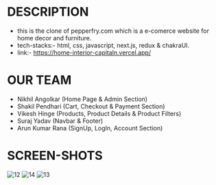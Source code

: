 # DESCRIPTION
- this is the clone of pepperfry.com which is a e-comerce website for home decor and furniture.
- tech-stacks:- html, css, javascript, next.js, redux & chakraUI.
- link:- https://home-interior-capitaln.vercel.app/

# OUR TEAM
 - Nikhil Angolkar (Home Page & Admin Section)
 - Shakil Pendhari (Cart, Checkout & Payment Section)
 - Vikesh Hinge (Products, Product Details & Product Filters)
 - Suraj Yadav (Navbar & Footer)
 - Arun Kumar Rana (SignUp, LogIn, Account Section)

# SCREEN-SHOTS
<div>
  <img src="https://user-images.githubusercontent.com/107465553/215099346-b60e3690-b2bd-4a11-becf-1680b700a1c2.png" alt="12" border="0" />
  <img src="https://user-images.githubusercontent.com/107465553/215099336-59b19da6-7fdb-4a74-a008-5c1d5b438eb6.png" alt="14" border="0" />
  <img src="https://user-images.githubusercontent.com/107465553/215099348-f9d39223-c2d4-4c96-b557-ac6f0263491b.png" alt="13" border="0" />
</div>
